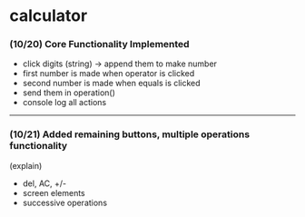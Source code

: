 # calculator

### (10/20) Core Functionality Implemented
- click digits (string) -> append them to make number 
- first number is made when operator is clicked
- second number is made when equals is clicked
- send them in operation() 
- console log all actions
---
### (10/21) Added remaining buttons, multiple operations functionality
(explain)
- del, AC, +/-
- screen elements
- successive operations
